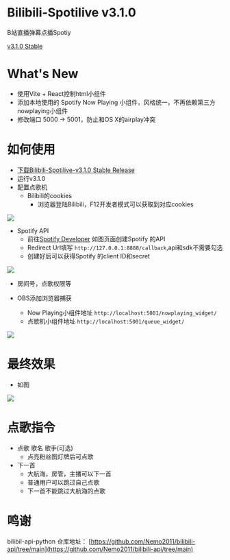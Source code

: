 # Bilibili-Spotilive v3.1.0
B站直播弹幕点播Spotiy

[v3.1.0 Stable](https://github.com/jo4rchy/Bilibili-Spotilive/releases/tag/v3.1.0-Stable)

# What's New
- 使用Vite + React控制html小组件
- 添加本地使用的 Spotify Now Playing 小组件，风格统一，不再依赖第三方nowplaying小组件
- 修改端口 5000 -> 5001，防止和OS X的airplay冲突 

# 如何使用

- [下载Bilibili-Spotilive-v3.1.0 Stable Release](https://github.com/jo4rchy/Bilibili-Spotilive/releases/tag/v3.1.0-Stable)
- 运行v3.1.0
- 配置点歌机
  - Bilibili的cookies
    - 浏览器登陆Bilibili，F12开发者模式可以获取到对应cookies

![](https://github.com/jo4rchy/Bilibili-Spotilive/blob/main/resources/bilibili_cookies.png)

  - Spotify API
    - 前往[Spotify Developer](https://developer.spotify.com/dashboard) 如图页面创建Spotify 的API
    - Redirect Url填写 `http://127.0.0.1:8888/callback`,api和sdk不需要勾选
    - 创建好后可以获得Spotify 的client ID和secret 

![](https://github.com/jo4rchy/Bilibili-Spotilive/blob/main/resources/spotify_api.png)

  - 房间号，点歌权限等

- OBS添加浏览器捕获
  - Now Playing小组件地址 `http://localhost:5001/nowplaying_widget/`
  - 点歌机小组件地址 `http://localhost:5001/queue_widget/`

![](https://github.com/jo4rchy/Bilibili-Spotilive/blob/main/resources/obs_urls.png)

# 最终效果
- 如图

![](https://github.com/jo4rchy/Bilibili-Spotilive/blob/main/resources/how_it_looks.png)

# 点歌指令
- 点歌 歌名 歌手(可选)
  - 点亮粉丝图灯牌后可点歌
- 下一首
  - 大航海，房管，主播可以下一首
  - 普通用户可以跳过自己点歌
  - 下一首不能跳过大航海的点歌

# 鸣谢
bilibil-api-python
仓库地址：
[https://github.com/Nemo2011/bilibili-api/tree/main](https://github.com/Nemo2011/bilibili-api/tree/main)
